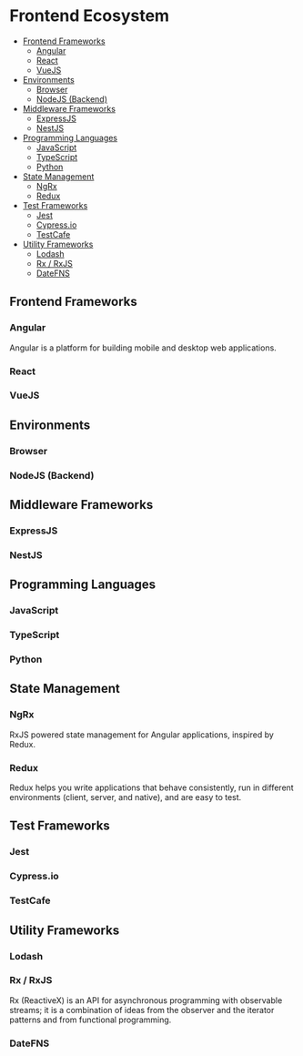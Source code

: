 # Frontend Ecosystem

<!-- @import "[TOC]" {cmd="toc" depthFrom=2 depthTo=6 orderedList=false} -->

<!-- code_chunk_output -->

- [Frontend Frameworks](#frontend-frameworks)
  - [Angular](#angular)
  - [React](#react)
  - [VueJS](#vuejs)
- [Environments](#environments)
  - [Browser](#browser)
  - [NodeJS (Backend)](#nodejs-backend)
- [Middleware Frameworks](#middleware-frameworks)
  - [ExpressJS](#expressjs)
  - [NestJS](#nestjs)
- [Programming Languages](#programming-languages)
  - [JavaScript](#javascript)
  - [TypeScript](#typescript)
  - [Python](#python)
- [State Management](#state-management)
  - [NgRx](#ngrx)
  - [Redux](#redux)
- [Test Frameworks](#test-frameworks)
  - [Jest](#jest)
  - [Cypress.io](#cypressio)
  - [TestCafe](#testcafe)
- [Utility Frameworks](#utility-frameworks)
  - [Lodash](#lodash)
  - [Rx / RxJS](#rx-rxjs)
  - [DateFNS](#datefns)

<!-- /code_chunk_output -->

## Frontend Frameworks

### Angular

Angular is a platform for building mobile and desktop web applications.

### React

### VueJS

## Environments

### Browser

### NodeJS (Backend)

## Middleware Frameworks

### ExpressJS

### NestJS

## Programming Languages

### JavaScript

### TypeScript

### Python

## State Management

### NgRx

RxJS powered state management for Angular applications, inspired by Redux.

### Redux

Redux helps you write applications that behave consistently, run in different environments (client, server, and native), and are easy to test.

## Test Frameworks

### Jest

### Cypress.io

### TestCafe

## Utility Frameworks

### Lodash

### Rx / RxJS

Rx (ReactiveX) is an API for asynchronous programming with observable streams; it is a combination of ideas from the observer and the iterator patterns and from functional programming.

### DateFNS
